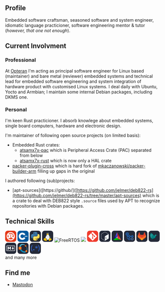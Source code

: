 ## Profile

Embedded software craftsman, seasoned software and system engineer, idiomatic language practicioner, software engineering mentor & tutor (_however, that one not enough_).

## Current Involvment

### Professional

At [Opteran](https://www.opteran.com) I'm acting as principal software engineer for Linux based (maintainer) and bare metal (reviewer) embedded systems and technical lead for embedded software engineering and system integration of hardware product with customised Linux systems. I deal daily with Ubuntu, Yocto and Armbian; I maintain some internal Debian packages, including DKMS one.

### Personal

I'm keen Rust practicioner. I absorb knowlege about embedded systems, single board computers, hardware and electronic design.

I'm maintainer of following open source projects (on limited basis):
* Embedded Rust crates:
  * [atsamx7x-pac](https://github.com/atsams-rs/atsamx7x-pac) which is Peripheral Access Crate (PAC) separated from below
  * [atsamx7x-rust](https://github.com/atsams-rs/atsamx7x-rust) which is now only a HAL crate
* [packer-plugin-cross](https://github.com/michalfita/packer-plugin-cross) which is hard fork of [mkaczanowski/packer-builder-arm](https://github.com/mkaczanowski/packer-builder-arm) filling up gaps in the original

I authored following (sub)projects:
* [apt-sources]([https://github/]([https://github.com/jelmer/deb822-rs](https://github.com/jelmer/deb822-rs/tree/master/apt-sources) which is a crate to deal with DEB822 style `.source` files used by APT to recognize repositories with Debian packages.

## Technical Skills

<img src="https://raw.githubusercontent.com/tandpfun/skill-icons/main/icons/Rust.svg" width="36" alt="Rust"> <img src="https://raw.githubusercontent.com/tandpfun/skill-icons/main/icons/CPP.svg" width="36" alt="C++"> <img src="https://raw.githubusercontent.com/tandpfun/skill-icons/main/icons/Python-Dark.svg" width="36" alt="Python"> <img src="https://raw.githubusercontent.com/tandpfun/skill-icons/main/icons/Linux-Dark.svg" width="36" alt="Linux"> <img src="https://icon.icepanel.io/AWS/svg/Internet-of-Things/FreeRTOS.svg" width="36" alt="FreeRTOS"> <img src="https://avatars.githubusercontent.com/u/19595895?s=200&v=4" width="36"> <img src="https://raw.githubusercontent.com/tandpfun/skill-icons/main/icons/Git.svg" width="36" alt="Git"> <img src="https://raw.githubusercontent.com/tandpfun/skill-icons/main/icons/Bash-Dark.svg" width="36" alt="Bash"> <img src="https://raw.githubusercontent.com/tandpfun/skill-icons/main/icons/CMake-Dark.svg" width="36" alt="CMake"> <img src="https://raw.githubusercontent.com/tandpfun/skill-icons/main/icons/GithubActions-Dark.svg" width="36" alt="GitHub Actions"> <img src="https://raw.githubusercontent.com/tandpfun/skill-icons/main/icons/GitLab-Dark.svg" width="36" alt="GitLab"> <img src="https://raw.githubusercontent.com/tandpfun/skill-icons/main/icons/LaTeX-Dark.svg" width="36" alt="LaTeX"> <img src="https://raw.githubusercontent.com/tandpfun/skill-icons/main/icons/Markdown-Dark.svg" width="36" alt="Markdown"> <img src="https://raw.githubusercontent.com/tandpfun/skill-icons/main/icons/Octave-Dark.svg" width="36" alt="Octave"> <img src="https://raw.githubusercontent.com/tandpfun/skill-icons/main/icons/Regex-Dark.svg" width="36" alt="Regular Expressions"> \
and many more


<!--
**michalfita/michalfita** is a ✨ _special_ ✨ repository because its `README.md` (this file) appears on your GitHub profile.

Here are some ideas to get you started:

- 🔭 I’m currently working on ...
- 🌱 I’m currently learning ...
- 👯 I’m looking to collaborate on ...
- 🤔 I’m looking for help with ...
- 💬 Ask me about ...
- 📫 How to reach me: ...
- 😄 Pronouns: ...
- ⚡ Fun fact: ...
-->

## Find me
* <a rel="me" href="https://mastodon.social/@michalfita">Mastodon</a>
